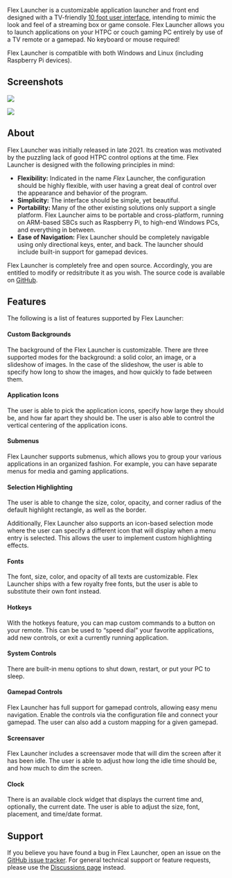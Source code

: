 ﻿---
layout: default
---

Flex Launcher is a customizable application launcher and front end designed with a TV-friendly [10 foot user interface](https://en.wikipedia.org/wiki/10-foot_user_interface), intending to mimic the look and feel of a streaming box or game console. Flex Launcher allows you to launch applications on your HTPC or couch gaming PC entirely by use of a TV remote or a gamepad. No keyboard or mouse required!

Flex Launcher is compatible with both Windows and Linux (including Raspberry Pi devices).

## Screenshots
<p><img src="/flex-launcher/assets/screenshots/screenshot1.png"></p>
<p><img src="/flex-launcher/assets/screenshots/screenshot2.png"></p>

## About
Flex Launcher was initially released in late 2021. Its creation was motivated by the puzzling lack of good HTPC control options at the time. Flex Launcher is designed with the following principles in mind:
- **Flexibility:** Indicated in the name *Flex* Launcher, the configuration should be highly flexible, with user having a great deal of control over the appearance and behavior of the program.
- **Simplicity:** The interface should be simple, yet beautiful.
- **Portability:** Many of the other existing solutions only support a single platform. Flex Launcher aims to be portable and cross-platform, running on ARM-based SBCs such as Raspberry Pi, to high-end Windows PCs, and everything in between.
- **Ease of Navigation:** Flex Launcher should be completely navigable using only directional keys, enter, and back. The launcher should include built-in support for gamepad devices.

Flex Launcher is completely free and open source. Accordingly, you are entitled to modify or redsitribute it as you wish. The source code is available on [GitHub](https://github.com/complexlogic/flex-launcher).

## Features
The following is a list of features supported by Flex Launcher:

#### Custom Backgrounds
The background of the Flex Launcher is customizable. There are three supported modes for the background: a solid color, an image, or a slideshow of images. In the case of the slideshow, the user is able to specify how long to show the images, and how quickly to fade between them.

#### Application Icons
The user is able to pick the application icons, specify how large they should be, and how far apart they should be. The user is also able to control the vertical centering of the application icons.

#### Submenus
Flex Launcher supports submenus, which allows you to group your various applications in an organized fashion. For example, you can have separate menus for media and gaming applications.

#### Selection Highlighting
The user is able to change the size, color, opacity, and corner radius of the default highlight rectangle, as well as the border.

Additionally, Flex Launcher also supports an icon-based selection mode where the user can specify a different icon that will display when a menu entry is selected. This allows the user to implement custom highlighting effects. 

#### Fonts
The font, size, color, and opacity of all texts are customizable. Flex Launcher ships with a few royalty free fonts, but the user is able to substitute their own font instead.

#### Hotkeys
With the hotkeys feature, you can map custom commands to a button on your remote. This can be used to “speed dial” your favorite applications, add new controls, or exit a currently running application.

#### System Controls
There are built-in menu options to shut down, restart, or put your PC to sleep.

#### Gamepad Controls
Flex Launcher has full support for gamepad controls, allowing easy menu navigation. Enable the controls via the configuration file and connect your gamepad. The user can also add a custom mapping for a given gamepad.

#### Screensaver
Flex Launcher includes a screensaver mode that will dim the screen after it has been idle. The user is able to adjust how long the idle time should be, and how much to dim the screen.

#### Clock
There is an available clock widget that displays the current time and, optionally, the current date. The user is able to adjust the size, font, placement, and time/date format.

## Support
If you believe you have found a bug in Flex Launcher, open an issue on the [GitHub issue tracker](https://github.com/complexlogic/flex-launcher/issues). For general technical support or feature requests, please use the [Discussions page](https://github.com/complexlogic/flex-launcher/discussions) instead.
